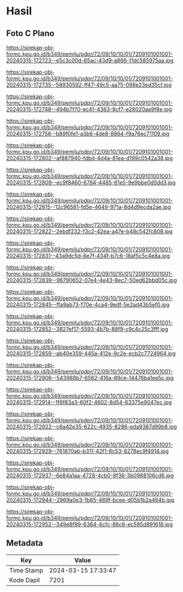 # Hasil

## Foto C Plano

https://sirekap-obj-formc.kpu.go.id/b349/pemilu/pdpr/72/09/10/10/01/7209101001001-20240315-172723--e5c3c00d-65ac-43d9-a866-11dc585975aa.jpg

https://sirekap-obj-formc.kpu.go.id/b349/pemilu/pdpr/72/09/10/10/01/7209101001001-20240315-172735--58930592-ff47-49c5-aa75-098e23ed35cf.jpg

https://sirekap-obj-formc.kpu.go.id/b349/pemilu/pdpr/72/09/10/10/01/7209101001001-20240315-172748--494b7f70-ec41-4363-9cf7-e28020aa9f8e.jpg

https://sirekap-obj-formc.kpu.go.id/b349/pemilu/pdpr/72/09/10/10/01/7209101001001-20240315-172756--b89f0fe1-a3b6-4de8-8864-f9a76ec71109.jpg

https://sirekap-obj-formc.kpu.go.id/b349/pemilu/pdpr/72/09/10/10/01/7209101001001-20240315-172802--af887940-fdbd-4d4a-81ea-d199c0542a38.jpg

https://sirekap-obj-formc.kpu.go.id/b349/pemilu/pdpr/72/09/10/10/01/7209101001001-20240315-172809--ec9f8460-6784-4485-81e5-9e9bbe0d5dd3.jpg

https://sirekap-obj-formc.kpu.go.id/b349/pemilu/pdpr/72/09/10/10/01/7209101001001-20240315-172815--12c96581-fd5e-4649-971a-8d4d9ecda2ae.jpg

https://sirekap-obj-formc.kpu.go.id/b349/pemilu/pdpr/72/09/10/10/01/7209101001001-20240315-172822--2ebdf232-f3c2-42ea-a47e-b48c542fc808.jpg

https://sirekap-obj-formc.kpu.go.id/b349/pemilu/pdpr/72/09/10/10/01/7209101001001-20240315-172831--43a9dc5d-8e7f-434f-b7c6-18af5c5c4e8a.jpg

https://sirekap-obj-formc.kpu.go.id/b349/pemilu/pdpr/72/09/10/10/01/7209101001001-20240315-172839--96790652-07e4-4e43-8ec7-50ed62bbd05c.jpg

https://sirekap-obj-formc.kpu.go.id/b349/pemilu/pdpr/72/09/10/10/01/7209101001001-20240315-172845--ffa9ab73-f70e-4ca4-9edf-5e2ad43b5ef0.jpg

https://sirekap-obj-formc.kpu.go.id/b349/pemilu/pdpr/72/09/10/10/01/7209101001001-20240315-172852--3827ef17-5593-4b7b-88f9-c9c4c25c3fff.jpg

https://sirekap-obj-formc.kpu.go.id/b349/pemilu/pdpr/72/09/10/10/01/7209101001001-20240315-172859--ab40e359-445a-412e-9c2e-ecb2c7724964.jpg

https://sirekap-obj-formc.kpu.go.id/b349/pemilu/pdpr/72/09/10/10/01/7209101001001-20240315-172906--543988b7-6562-416a-89ce-14476ba1ee5c.jpg

https://sirekap-obj-formc.kpu.go.id/b349/pemilu/pdpr/72/09/10/10/01/7209101001001-20240315-172914--1f6f83a3-60f2-4602-8d54-63375e9047ec.jpg

https://sirekap-obj-formc.kpu.go.id/b349/pemilu/pdpr/72/09/10/10/01/7209101001001-20240315-172922--c6a42e35-622c-4935-8286-eda9387d99b8.jpg

https://sirekap-obj-formc.kpu.go.id/b349/pemilu/pdpr/72/09/10/10/01/7209101001001-20240315-172929--761870ab-b311-42f1-8c53-8278ec9f4914.jpg

https://sirekap-obj-formc.kpu.go.id/b349/pemilu/pdpr/72/09/10/10/01/7209101001001-20240315-172937--6e84a1aa-4728-4cb0-8f36-3b0988106cd6.jpg

https://sirekap-obj-formc.kpu.go.id/b349/pemilu/pdpr/72/09/10/10/01/7209101001001-20240315-172944--2969a0e3-1b65-469f-bcee-d05b1b2a464b.jpg

https://sirekap-obj-formc.kpu.go.id/b349/pemilu/pdpr/72/09/10/10/01/7209101001001-20240315-172952--349e8f99-6384-4cfc-86c6-ec585d891618.jpg


## Metadata

| Key        | Value               |
| ---------- | ------------------- |
| Time Stamp | 2024-03-15 17:33:47 |
| Kode Dapil | 7201                |



